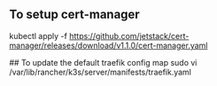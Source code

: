 ## To setup cert-manager
kubectl apply -f https://github.com/jetstack/cert-manager/releases/download/v1.1.0/cert-manager.yaml

## To update the default traefik config map
sudo vi /var/lib/rancher/k3s/server/manifests/traefik.yaml
